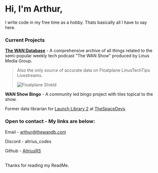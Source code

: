 # Hi, I'm Arthur,

I write code in my free time as a hobby. Thats basically all I have to say here.

### Current Projects
[**The WAN Database**](https://github.com/TheWANDatabase/) - A comprehensive archive of all things related to the semi-popular weekly tech podcast "The WAN Show" produced by Linus Media Group.
> Also the only source of accurate data on Floatplane LinusTechTips Livestreams.
>
> ![Floatplane Shield](https://img.shields.io/badge/dynamic/json?url=https%3A%2F%2Fedge.thewandb.com%2Fv2%2Flive%2Fshield&query=%24.message&style=flat-square&logo=floatplane&logoColor=%2300AEEF&label=Floatplane%20Live&cacheSeconds=30&link=https%3A%2F%2Fwww.floatplane.com%2Fchannel%2Flinustechtips%2Flive
)


**WAN Show Bingo** - A community led bingo project with tiles topical to the show.



Former data librarian for [Launch Library 2](https://thespacedevs.com/llapi) at [TheSpaceDevs](https://github.com/TheSpaceDevs).
<br>

### Open to contact - My links are below:

Email - [arthur@thewandb.com](mailto:arthur@totallyfake.dev?subject=Hi%20Arthur%2C%20I%20want%20to%20contact%20you%20regarding%3A)

Discord - altrius_codes

Github - [AltriusRS](https://github.com/AltriusRS)

<br>
Thanks for reading my ReadMe.
